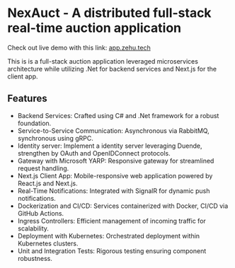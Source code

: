 # NexAuct - A distributed full-stack real-time auction application

Check out live demo with this link: [app.zehu.tech](https://app.zehu.tech)

This is is a full-stack auction application leveraged microservices architecture while utilizing .Net for backend services and Next.js for the client app.

## Features
- Backend Services: Crafted using C# and .Net framework for a robust foundation.
- Service-to-Service Communication: Asynchronous via RabbitMQ, synchronous using gRPC.
- Identity server: Implement a identity server leveraging Duende, strengthen by OAuth and OpenIDConnect protocols.
- Gateway with Microsoft YARP: Responsive gateway for streamlined request handling.
- Next.js Client App: Mobile-responsive web application powered by React.js and Next.js.
- Real-Time Notifications: Integrated with SignalR for dynamic push notifications.
- Dockerization and CI/CD: Services containerized with Docker, CI/CD via GitHub Actions.
- Ingress Controllers: Efficient management of incoming traffic for scalability.
- Deployment with Kubernetes: Orchestrated deployment within Kubernetes clusters.
- Unit and Integration Tests: Rigorous testing ensuring component robustness.